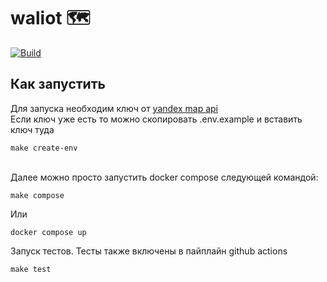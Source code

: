 # waliot 🗺️

[![Build](https://github.com/virginonline/waliot/actions/workflows/main-ci.yml/badge.svg)](https://github.com/virginonline/waliot/actions/workflows/main-ci.yml)

## Как запустить

Для запуска необходим ключ от [yandex map api](https://yandex.ru/maps-api/)
<br/>
Если ключ уже есть то можно скопировать .env.example и вставить ключ туда
<br/>

```shell
make create-env
```

<br/>
Далее можно просто запустить docker compose следующей командой:

```shell
make compose
```

Или

```shell
docker compose up
```

Запуск тестов. Тесты также включены в пайплайн github actions

```shell
make test
```
